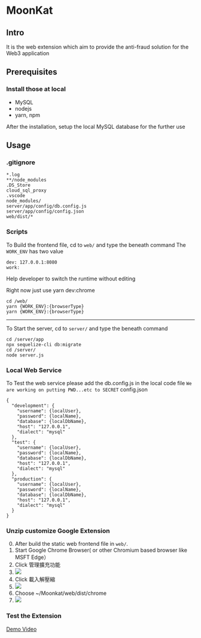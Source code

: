 # MoonKat
## Intro
It is the web extension which aim to provide the anti-fraud solution for the Web3 application
## Prerequisites
### Install those at local
* MySQL
* nodejs
* yarn, npm

After the installation, setup the local MySQL database for the further use

## Usage
### .gitignore
```
*.log
**/node_modules
.DS_Store
cloud_sql_proxy
.vscode
node_modules/
server/app/config/db.config.js
server/app/config/config.json
web/dist/*
```
### Scripts
To Build the frontend file, cd to `web/` and type the beneath command
The `WORK_ENV` has two value
```
dev: 127.0.0.1:8080
work: 
```
Help developer to switch the runtime without editing

Right now just use yarn dev:chrome
```shell=
cd /web/
yarn {WORK_ENV}:{browserType}
yarn {WORK_ENV}:{browserType}
```
---
To Start the server, cd to `server/` and type the beneath command
```shell=
cd /server/app
npx sequelize-cli db:migrate
cd /server/
node server.js
```
### Local Web Service
To Test the web service 
please add the db.config.js in the local code file
```We are working on putting PWD...etc to SECRET```
config.json
```javascript=
{
  "development": {
    "username": {localUser},
    "password": {localName},
    "database": {localDbName},
    "host": "127.0.0.1",
    "dialect": "mysql"
  },
  "test": {
    "username": {localUser},
    "password": {localName},
    "database": {localDbName},
    "host": "127.0.0.1",
    "dialect": "mysql"
  },
  "production": {
    "username": {localUser},
    "password": {localName},
    "database": {localDbName},
    "host": "127.0.0.1",
    "dialect": "mysql"
  }
}
```
### Unzip customize Google Extension 
0. After build the static web frontend file in `web/`.
1. Start Google Chrome Browser( or other Chromium based browser like MSFT Edge）
2.  Click 管理擴充功能
3.  ![](https://i.imgur.com/yuPCxG0.png)
4.  Click 載入解壓縮
5.  ![](https://i.imgur.com/aK2pSu1.png)
6.  Choose ~/Moonkat/web/dist/chrome
7.  ![](https://i.imgur.com/V3lqA5S.png)
### Test the Extension
[Demo Video](https://youtu.be/-MiHJxp7aV8)
